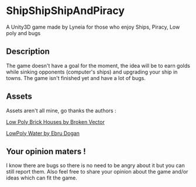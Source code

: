 # ShipShipShipAndPiracy
A Unity3D game made by Lyneia for those who enjoy Ships, Piracy, Low poly and bugs

## Description

The game doesn't have a goal for the moment, the idea will be to earn golds while sinking opponents (computer's ships) and upgrading your ship in towns. The game isn't finished yet and have a lot of bugs.

## Assets

Assets aren't all mine, go thanks the authors :

[Low Poly Brick Houses by Broken Vector](https://assetstore.unity.com/packages/3d/props/exterior/low-poly-brick-houses-131899)

[LowPoly Water by Ebru Dogan](https://assetstore.unity.com/packages/tools/particles-effects/lowpoly-water-107563)

## Your opinion maters !

I know there are bugs so there is no need to be angry about it but you can still report them. Also feel free to share your opinion about the game and/or ideas which can fit the game.
